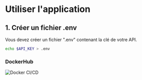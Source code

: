 # Utiliser l'application

## 1. Créer un fichier .env
Vous devez créer un fichier ".env" contenant la clé de votre API.

```bash
echo $API_KEY > .env
```

### DockerHub
![Docker CI/CD](https://github.com/<votre-username>/<votre-repo>/actions/workflows/prod.yml/badge.svg)